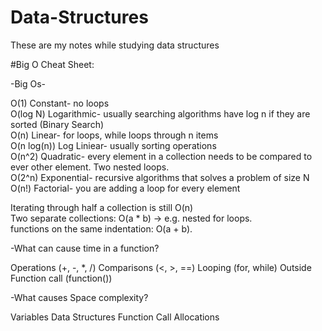 # Data-Structures
These are my notes while studying data structures


#Big O Cheat Sheet:

-Big Os-


O(1) Constant- no loops
</br>
O(log N) Logarithmic- usually searching algorithms have log n if they are sorted (Binary Search)
</br>
O(n) Linear- for loops, while loops through n items
</br>
O(n log(n)) Log Liniear- usually sorting operations
</br>
O(n^2) Quadratic- every element in a collection needs to be compared to ever other element. Two nested loops.
</br>
O(2^n) Exponential- recursive algorithms that solves a problem of size N
</br>
O(n!) Factorial- you are adding a loop for every element
</br>


Iterating through half a collection is still O(n) 
</br>
Two separate collections: O(a * b) -> e.g. nested for loops.
</br>
functions on the same indentation: O(a + b).
</br>


-What can cause time in a function?

Operations (+, -, *, /) Comparisons (<, >, ==)
Looping (for, while)
Outside Function call (function())

-What causes Space complexity?

Variables
Data Structures
Function Call
Allocations

